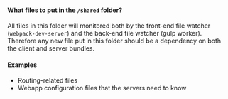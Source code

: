 #### What files to put in the `/shared` folder?

All files in this folder will monitored both by the
front-end file watcher (`webpack-dev-server`) and
the back-end file watcher (gulp worker). Therefore any
new file put in this folder should be a dependency on
both the client and server bundles.

#### Examples

- Routing-related files
- Webapp configuration files that the servers need to know